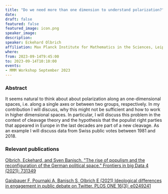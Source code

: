 ```yaml
---
title: "Do we need more than one dimension to understand polarization?"
date:
draft: false
featured: false
featured_image: icon.png
speaker_image:
description:
speaker: Eckehard Olbrich
affiliation: Max Planck Institute for Mathematics in the Sciences, Leipzig
where:
from: 2023-09-14T9:45:00
to: 2023-09-14T10:10:00
events:
- MMM Workshop September 2023
---
```


### Abstract

It seems natural to think about about polarization along an one-dimensional spaces, i.e. along a single axes or between two groups, respectively. In my contribution I will discuss, why this might not be sufficient and how to work in higher dimensional spaces. In particular, I will discuss this problem in the context of cleavage theory and the hypothesis that the populist right parties that appeared in Europe in the last decades are part of a new cleavage. As an example I will discuss data from Swiss public votes between 1981 and 2018. 

### Relevant publications 

[Olbrich, Eckehard, and Sven Banisch. "The rise of populism and the reconfiguration of the German political space." Frontiers in big Data 4 (2021): 731349](https://www.frontiersin.org/articles/10.3389/fdata.2021.731349/full)

[Gaisbauer F, Pournaki A, Banisch S, Olbrich E (2021) Ideological differences in engagement in public debate on Twitter. PLOS ONE 16(3): e0249241](https://doi.org/10.1371/journal.pone.0249241)

